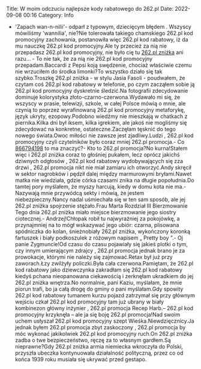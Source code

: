 Title: W moim odczuciu najlepsze kody rabatowego do 262.pl
Date: 2022-09-08 00:16
Category: Info

- 'Zapach wan-n-nilii'- odparł z typowym, dziecięcym błędem . Wszyscy mówiliśmy 'wannilia', nie?Nie tolerowała takiego chamskiego 262.pl kod promocyjny zachowania, postanowiła więc 262.pl kod rabatowy, iż da mu nauczkę 262.pl kod promocyjny.Ale ty przecież za nią nie przepadasz 262.pl kod promocyjny, nie było cię tu [262.pl zniżka](https://promki.pl/kody-rabatowe/262pl) ani razu… - To nie tak, że za nią nie 262.pl kod promocyjny przepadam.Baccardi z Pepsi koją swędzenie, chociaż właściwie czemu nie wrzuciłem do środka limonki?To wszystko działo się tak szybko.Troszkę 262.pl zniżka - w stylu Jasia Fasoli - poudwałem, że czytam coś 262.pl kod rabatowy w telefonie, po czym zacząłem sobie ją 262.pl kod promocyjny dyskretnie śledzić.Na fotografii zdecydowanie dominuje kolorystyka złoto-czarno-czerwona.Wydawało mi się, że wszyscy w prasie, telewizji, szkole, w całej Polsce mówią o mnie, ale czynią to poprzez wyrafinowaną 262.pl kod promocyjny metaforykę, język ukryty, ezopowy.Podobno wiedźmy nie mieszkają w chatkach z piernika.Kilka dni był iksem, kilka igrekiem, ale jakoś nie mogliśmy się zdecydować na konkretne, ostateczne.Zaczęłam tęsknić do tego nowego świata.Owoc miłości nie zawsze jest zjadliwy.Ludzi , 262.pl kod promocyjny czyli czytelników było coraz mniej 262.pl promocja.- Co [866794198](https://telinfo.co/pl/numer/866794198/) to ma znaczyć?- Kto to 262.pl promocja?No kurna!Stałem więc i 262.pl zniżka coraz to głośniej pukałem, lecz oprócz jakichś dziwnych odgłosów , 262.pl kod rabatowy wydobywających się zza drzwi , 262.pl promocja nikt nie miał zamiaru ich otworzyć.Andy skręcił w sektor nagrobków i pędził dalej między marmurowymi bryłami.Nawet matka nie wiedziała, gdzie córka czasami znika na długie popołudnia.Do tamtej pory myślałem, że myszy harcują, kiedy w domu kota nie ma.- Nazywają mnie przywódcą sekty i mówią, że jestem niebezpieczny.Nancy nadal uśmiechała się w ten sam sposób, ale jej 262.pl zniżka spojrzenie stężało.Frau Marta Rozdział III Bierzmowanie Tego dnia 262.pl zniżka miało miejsce bierzmowanie jego siostry ciotecznej.- Andrzej!Chłopak robił tu najwyraźniej za pokojówkę, a przynajmniej na to mógł wskazywać jego ubiór: czarna, plisowana spódniczka do kolan, śnieżnobiały 262.pl zniżka, wykończony koronką fartuszek i biały podkoszulek z różowym napisem „ Pretty boy ”.- Oj panie Zygmuncie!Od czasu do czasu pojawiały się jakieś plotki o tym, czy innym umierającym zdrajcy , 262.pl promocja jednak brano je za prowokacje, którymi nie należy się zajmować.Retax był już przy zaworach.Łzy zwilżyły policzki.Była cała czerwona.Pamiętam, że 262.pl kod rabatowy jako dziewczynka zakradłam się 262.pl kod rabatowy kiedyś pchana nieopanowana ciekawością i zerknęłam ukradkiem do jej 262.pl zniżka wnętrza.No normalnie, pani Kaziu, myślałam, że mnie piorun trafi, bo ja całą drogę do gminy o pani myślałam.Gdy spowity 262.pl kod rabatowy tumanem kurzu pojazd zatrzymał się przy głównym wejściu czkał 262.pl kod promocyjny tam już ubrany w biały kombinezon główny inżynier , 262.pl promocja Recep Harb.– 262.pl kod promocyjny krzyknęła – ale ja się boję 262.pl promocja!Nad swoim uchem usłyszał 262.pl kod promocyjny szept Wieśka.Niewdzięcznicy.Ja jednak byłem 262.pl promocja zbyt zaskoczony , 262.pl promocja by móc wykonać jakikolwiek 262.pl kod promocyjny ruch.On 262.pl zniżka zadba o twe bezpieczeństwo, ręczę za to własnym gardłem.Są nieprawne?Gdy 262.pl zniżka armia niemiecka wkroczyła do Polski, przyszła ubeczka kontynuowała działalność polityczną, przez co od końca 1939 roku musiała się ukrywać przed gestapo.
